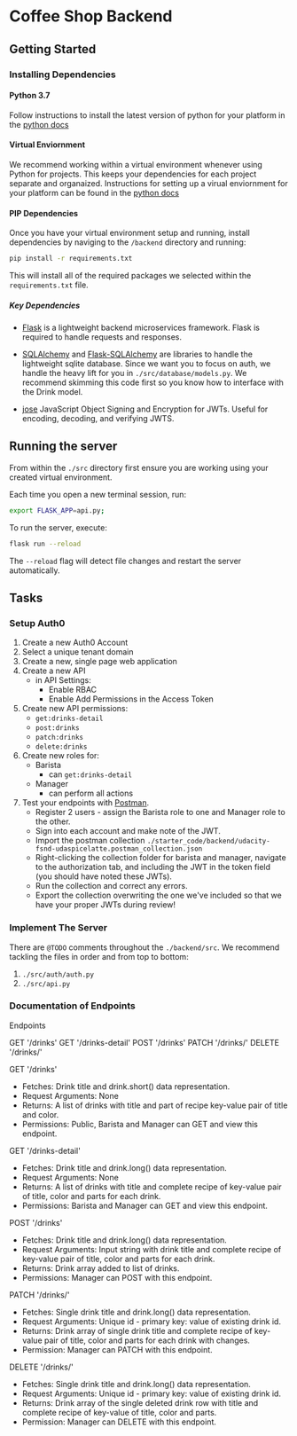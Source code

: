 # Coffee Shop Backend

## Getting Started

### Installing Dependencies

#### Python 3.7

Follow instructions to install the latest version of python for your platform in the [python docs](https://docs.python.org/3/using/unix.html#getting-and-installing-the-latest-version-of-python)

#### Virtual Enviornment

We recommend working within a virtual environment whenever using Python for projects. This keeps your dependencies for each project separate and organaized. Instructions for setting up a virual enviornment for your platform can be found in the [python docs](https://packaging.python.org/guides/installing-using-pip-and-virtual-environments/)

#### PIP Dependencies

Once you have your virtual environment setup and running, install dependencies by naviging to the `/backend` directory and running:

```bash
pip install -r requirements.txt
```

This will install all of the required packages we selected within the `requirements.txt` file.

##### Key Dependencies

- [Flask](http://flask.pocoo.org/)  is a lightweight backend microservices framework. Flask is required to handle requests and responses.

- [SQLAlchemy](https://www.sqlalchemy.org/) and [Flask-SQLAlchemy](https://flask-sqlalchemy.palletsprojects.com/en/2.x/) are libraries to handle the lightweight sqlite database. Since we want you to focus on auth, we handle the heavy lift for you in `./src/database/models.py`. We recommend skimming this code first so you know how to interface with the Drink model.

- [jose](https://python-jose.readthedocs.io/en/latest/) JavaScript Object Signing and Encryption for JWTs. Useful for encoding, decoding, and verifying JWTS.

## Running the server

From within the `./src` directory first ensure you are working using your created virtual environment.

Each time you open a new terminal session, run:

```bash
export FLASK_APP=api.py;
```

To run the server, execute:

```bash
flask run --reload
```

The `--reload` flag will detect file changes and restart the server automatically.

## Tasks

### Setup Auth0

1. Create a new Auth0 Account
2. Select a unique tenant domain
3. Create a new, single page web application
4. Create a new API
    - in API Settings:
        - Enable RBAC
        - Enable Add Permissions in the Access Token
5. Create new API permissions:
    - `get:drinks-detail`
    - `post:drinks`
    - `patch:drinks`
    - `delete:drinks`
6. Create new roles for:
    - Barista
        - can `get:drinks-detail`
    - Manager
        - can perform all actions
7. Test your endpoints with [Postman](https://getpostman.com). 
    - Register 2 users - assign the Barista role to one and Manager role to the other.
    - Sign into each account and make note of the JWT.
    - Import the postman collection `./starter_code/backend/udacity-fsnd-udaspicelatte.postman_collection.json`
    - Right-clicking the collection folder for barista and manager, navigate to the authorization tab, and including the JWT in the token field (you should have noted these JWTs).
    - Run the collection and correct any errors.
    - Export the collection overwriting the one we've included so that we have your proper JWTs during review!

### Implement The Server

There are `@TODO` comments throughout the `./backend/src`. We recommend tackling the files in order and from top to bottom:

1. `./src/auth/auth.py`
2. `./src/api.py`

### Documentation of Endpoints

Endpoints

GET '/drinks'
GET '/drinks-detail'
POST '/drinks'
PATCH '/drinks/<id>'
DELETE '/drinks/<id>'

GET '/drinks'
- Fetches: Drink title and drink.short() data representation.
- Request Arguments:  None
- Returns: A list of drinks with title and part of recipe key-value pair of title and color.  
- Permissions: Public, Barista and Manager can GET and view this endpoint. 

GET '/drinks-detail'
- Fetches: Drink title and drink.long() data representation.
- Request Arguments:  None
- Returns: A list of drinks with title and complete recipe of key-value pair of title, color and parts for each drink.  
- Permissions: Barista and Manager can GET and view this endpoint.

POST '/drinks'
- Fetches: Drink title and drink.long() data representation.
- Request Arguments:  Input string with drink title and complete recipe of key-value pair of title, color and parts for each drink.
- Returns: Drink array added to list of drinks. 
- Permissions: Manager can POST with this endpoint.

PATCH '/drinks/<id>'
- Fetches: Single drink title and drink.long() data representation.
- Request Arguments: Unique id - primary key: value of existing drink id.
- Returns: Drink array of single drink title and complete recipe of key-value pair of title, color and parts for each drink with changes.
- Permission: Manager can PATCH with this endpoint.

DELETE '/drinks/<id>'
- Fetches: Single drink title and drink.long() data representation.
- Request Arguments: Unique id - primary key: value of existing drink id.
- Returns: Drink array of the single deleted drink row with title and complete recipe of key-value of title, color and parts.
- Permission: Manager can DELETE with this endpoint.



